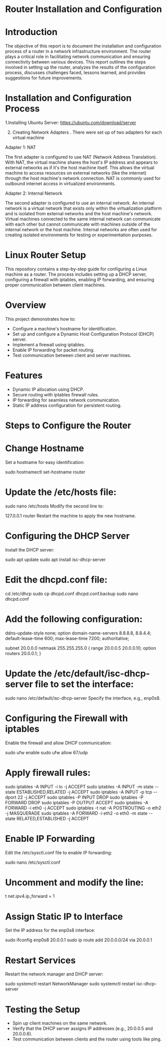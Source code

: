 

# Router Installation and Configuration

 # Introduction
The objective of this report is to document the installation and configuration process of a router in a network infrastructure environment. The router plays a critical role in facilitating network communication and ensuring connectivity between various devices. This report outlines the steps involved in setting up the router, analyzes the results of the configuration process, discusses challenges faced, lessons learned, and provides suggestions for future improvements.

# Installation and Configuration Process

1.Installing Ubuntu Server: 
https://ubuntu.com/download/server

2. Creating Network Adapters
. There were set up of two adapters for each virtual machine

Adapter 1: NAT

The first adapter is configured to use NAT (Network Address Translation). With NAT, the virtual machine shares the host's IP address and appears to external networks as if it's the host machine itself. This allows the virtual machine to access resources on external networks (like the internet) through the host machine's network connection. NAT is commonly used for outbound internet access in virtualized environments.

Adapter 2: Internal Network

The second adapter is configured to use an internal network. An internal network is a virtual network that exists only within the virtualization platform and is isolated from external networks and the host machine's network. Virtual machines connected to the same internal network can communicate with each other but cannot communicate with machines outside of the internal network or the host machine. Internal networks are often used for creating isolated environments for testing or experimentation purposes.


# Linux Router Setup

This repository contains a step-by-step guide for configuring a Linux machine as a router. The process includes setting up a DHCP server, configuring a firewall with iptables, enabling IP forwarding, and ensuring proper communication between client machines.

# Overview

This project demonstrates how to:

- Configure a machine's hostname for identification.
- Set up and configure a Dynamic Host Configuration Protocol (DHCP) server.
- Implement a firewall using iptables.
- Enable IP forwarding for packet routing.
- Test communication between client and server machines.

# Features
- Dynamic IP allocation using DHCP.
- Secure routing with iptables firewall rules.
- IP forwarding for seamless network communication.
- Static IP address configuration for persistent routing.
  
# Steps to Configure the Router

# Change Hostname
Set a hostname for easy identification:

sudo hostnamectl set-hostname router


# Update the /etc/hosts file:
sudo nano /etc/hosts
Modify the second line to:

127.0.0.1   router
Restart the machine to apply the new hostname.
# Configuring the DHCP Server
Install the DHCP server:

sudo apt update
sudo apt install isc-dhcp-server
# Edit the dhcpd.conf file:

cd /etc/dhcp
sudo cp dhcpd.conf dhcpd.conf.backup
sudo nano dhcpd.conf
# Add the following configuration:

ddns-update-style none;
option domain-name-servers 8.8.8.8, 8.8.4.4;
default-lease-time 600;
max-lease-time 7200;
authoritative;

subnet 20.0.0.0 netmask 255.255.255.0 {
    range 20.0.0.5 20.0.0.10;
    option routers 20.0.0.1;
}
# Update the /etc/default/isc-dhcp-server file to set the interface:

sudo nano /etc/default/isc-dhcp-server
Specify the interface, e.g., enp0s8.
# Configuring the Firewall with iptables
Enable the firewall and allow DHCP communication:

sudo ufw enable
sudo ufw allow 67/udp
# Apply firewall rules:

sudo iptables -A INPUT -i lo -j ACCEPT
sudo iptables -A INPUT -m state --state ESTABLISHED,RELATED -j ACCEPT
sudo iptables -A INPUT -p tcp --dport 22 -j ACCEPT
sudo iptables -P INPUT DROP
sudo iptables -P FORWARD DROP
sudo iptables -P OUTPUT ACCEPT
sudo iptables -A FORWARD -i eth0 -j ACCEPT
sudo iptables -t nat -A POSTROUTING -o eth2 -j MASQUERADE
sudo iptables -A FORWARD -i eth2 -o eth0 -m state --state RELATED,ESTABLISHED -j ACCEPT
# Enable IP Forwarding
Edit the /etc/sysctl.conf file to enable IP forwarding:

sudo nano /etc/sysctl.conf
# Uncomment and modify the line:
t
net.ipv4.ip_forward = 1
# Assign Static IP to Interface
Set the IP address for the enp0s8 interface:

sudo ifconfig enp0s8 20.0.0.1
sudo ip route add 20.0.0.0/24 via 20.0.0.1
# Restart Services
Restart the network manager and DHCP server:

sudo systemctl restart NetworkManager
sudo systemctl restart isc-dhcp-server
# Testing the Setup
- Spin up client machines on the same network.
- Verify that the DHCP server assigns IP addresses (e.g., 20.0.0.5 and 20.0.0.6).
- Test communication between clients and the router using tools like ping.
